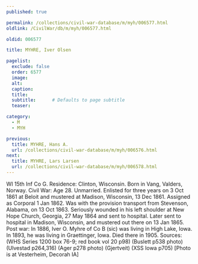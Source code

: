 ```yaml
---
published: true

permalink: /collections/civil-war-database/m/myh/006577.html
oldlink: /CivilWar/db/m/myh/006577.html

oldid: 006577

title: MYHRE, Iver Olsen

pagelist:
  exclude: false
  order: 6577
  image: 
  alt:
  caption:
  title:
  subtitle:      # Defaults to page subtitle
  teaser:

category: 
  - M 
  - MYH

previous:
  title: MYHRE, Hans A.
  url: /collections/civil-war-database/m/myh/006576.html  
next:
  title: MYHRE, Lars Larsen
  url: /collections/civil-war-database/m/myh/006578.html   
---
```

WI 15th Inf Co G. Residence: Clinton, Wisconsin. Born in Vang, Valders, Norway. Civil War: Age 28. Unmarried. Enlisted for three years on 3 Oct 1861 at Beloit and mustered at Madison, Wisconsin, 13 Dec 1861. Assigned as Corporal 1 Jan 1862. Was with the provision transport from Stevenson, Alabama, on 13 Oct 1863. Seriously wounded in his left shoulder at New Hope Church, Georgia, 27 May 1864 and sent to hospital. Later sent to hospital in Madison, Wisconsin, and mustered out there on 13 Jan 1865. Post war: In 1886, Iver O. Myhre of Co B (sic) was living in High Lake, Iowa. In 1893, he was living in Graettinger, Iowa. Died there in 1905. Sources: (WHS Series 1200 box 76-9; red book vol 20 p98) (Buslett p538 photo) (Ulvestad p264,316) (Ager p278 photo) (Gjertveit) (XSS Iowa p705) [Photo is at Vesterheim, Decorah IA]